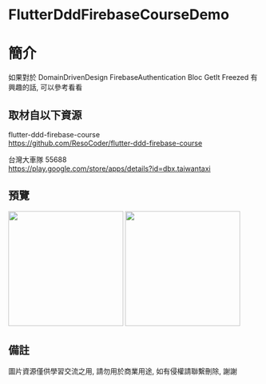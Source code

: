 # FlutterDddFirebaseCourseDemo

簡介
==================================
如果對於 DomainDrivenDesign FirebaseAuthentication Bloc GetIt Freezed 有興趣的話, 可以參考看看                                 

取材自以下資源
--------
flutter-ddd-firebase-course                                                                 
https://github.com/ResoCoder/flutter-ddd-firebase-course     
                  	
台灣大車隊 55688                                                                 
https://play.google.com/store/apps/details?id=dbx.taiwantaxi     

預覽
--------
<p align="left">
  <img src="https://i.imgur.com/xFbgsU6.png" width="230"/>
  <img src="https://i.imgur.com/77YeyX4.png" width="230"/>
</p> 

備註
--------
圖片資源僅供學習交流之用, 請勿用於商業用途, 如有侵權請聯繫刪除, 謝謝
